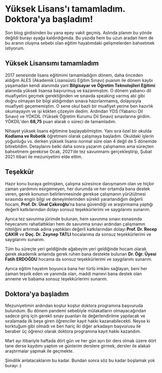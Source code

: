 # Yüksek Lisans'ı tamamladım. Doktora'ya başladım!


Son blog girdisinden bu yana epey vakit geçmiş. Aslında planım bu yönde değildi burayı ayağa kaldırdığımda. Bu yazıda hem bu uzun aradan hem de bu aranın oluşma sebebi olan eğitim hayatımdaki gelişmelerden bahsetmek istiyorum.

<!--more-->
## Yüksek Lisansımı tamamladım

2017 senesinde lisans eğitimimi tamamladığım dönem, daha önceden aldığım ALES (Akademik Lisansüstü Eğitim Sınavı) puanım ile dönem kaybı yaşamadan kendi alanımda yani **Bilgisayar ve Öğretim Teknolojileri Eğitimi** alanında yüksek lisansa başvurmuş ve kazanmıştım. O dönem yabancı dil muafiyetini geçmek gerektiğinden ve sınavda speaking varmış abi gibi doğru olmayan bir bilgi aldığımdan sınava hazırlanmamış, dolayısıyla muafiyeti geçememiştim. O sene okul bazlı bir muafiyet yerine ben hazırlık okumayayım ve işi kökten çözeyim dedim. Ardından YDS (Yabancı Dil Sınavı) ve YÖKDİL (Yüksek Öğretim Kurumu Dil Sınavı) sınavlarına girdim. YÖKDİL'den **68,75** puan alarak o süreci de tamamladım.

Nihayet yüksek lisans eğitimine başlayabilmiştim. Yanı sıra özel bir okulda **Kodlama ve Robotik** öğretmeni olarak çalışmaya başladım. Okuldaki işlerin yoğunluğu vs. derken yüksek lisansı normal süre olan 4 değil de 5 dönemde bitirebildim. Detaylarını belki daha sonra yazarım çalışmamın ama süreçten bahsetmem gerekirse Ocak, 2021'de tez savunmamı gerçekleştirip, Şubat 2021 itibari ile mezuniyetimi elde ettim.

## Teşekkür

Hazır konu buraya gelmişken, çalışma süresince danışmanım olan ve hiçbir zaman yardımını esirgemeyen, her durumda ve her ortamda bana destek veren, gerek konunun belirlenmesinde gerekse çalışmanın yürütülmesi sırasında engin bilgi ve deneyimlerinden sürekli yararlandığım değerli hocam, **Prof. Dr. Ünal Çakıroğlu**’na bana güvendiği ve araştırmama yaptığı değerli katkılarından dolayı sonsuz teşekkürlerimi ve saygılarımı sunarım.

Ayrıca tez savunma jürimde bulunan, hem savunma sınavı esnasında heyecanımı rahatlattıkları hem de  savunma sınavı ardından çalışmamın niteliğini artırmak adına yaptıkları değerli katkılarından dolayı **Prof. Dr. Recep ÇAKIR** ve **Doç. Dr. Zeynep TATLI** hocalarıma da sonsuz teşekkürlerimi ve saygılarımı sunarım.

Tüm bu süreçte yeri geldiğinde ağabeyim yeri geldiğinde hocam olarak gerek akademik anlamda gerek ruhen bana destekte bulunan **Dr. Öğr. Üyesi Fatih ERDOĞDU** hocama da sonsuz teşekkürlerimi ve saygılarımı sunarım.

Ayrıca eğitim hayatım boyunca bana her türlü imkânı sağlayan, beni her zaman teşvik eden ve yanımda olan, maddi manevi bana destek olan anneme ve babama sonsuz teşekkürlerimi sunarım.

## Doktora'ya başladım

Mezuniyetimin ardından koştur koştur doktora programına başvuruda bulundum. Bu dönem pandemi sebebiyle mülakatların olmayacağından sadece giriş için gerekli sınav puanları ile değerlendirilme yapılacak ve sıralamada ilk beşe giren öğrenciler kayıt hakkı kazanabilecekti. Neyse ki korktuğum gibi olmadı ve ben hariç iki diğer arkadaşın başvurusu ile beraber üç öğrenci olarak doktora programına kayıt hakkı kazandım.

Mart ayı itibariyle haftada dört gün ve her gün ayrı bir ders olmak üzere dört tane derse kaydımı yaptım ve günlerim derslere girmek, dersler ile alakalı araştırmalar yapmak ile geçmekte.

Şimdilik anlatacaklarım bu kadar. Bundan sonra söz bu kadar boşlamak yok burayı :)

